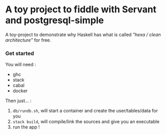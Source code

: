 # A toy project to fiddle with Servant and postgresql-simple

A toy-project to demonstrate why Haskell has what is called _"hexa / clean architecture"_ for free.

### Get started
You will need :
 - ghc
 - stack
 - cabal
 - docker

Then just... :
 1. `db/rundb.sh`, will start a container and create the user/tables/data for you
 2. `stack build`, will compile/link the sources and give you an executable
 3. run the app !
